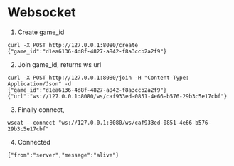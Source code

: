 # Websocket

1. Create game_id

```
curl -X POST http://127.0.0.1:8080/create
{"game_id":"d1ea6136-4d8f-4827-a842-f8a3ccb2a2f9"}
```

2. Join game_id, returns ws url

```
curl -X POST http://127.0.0.1:8080/join -H "Content-Type: Application/Json" -d
{"game_id":"d1ea6136-4d8f-4827-a842-f8a3ccb2a2f9"}
{"url":"ws://127.0.0.1:8080/ws/caf933ed-0851-4e66-b576-29b3c5e17cbf"}
```

3. Finally connect,

```
wscat --connect "ws://127.0.0.1:8080/ws/caf933ed-0851-4e66-b576-29b3c5e17cbf"
```

4. Connected

```
{"from":"server","message":"alive"}
```
